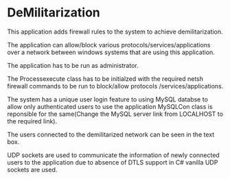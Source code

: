 # DeMilitarization

This application adds firewall rules to the system to achieve demilitarization.

The application can allow/block various protocols/services/applications over a network between windows systems that are using this application.

The application has to be run as administrator.

The Processexecute class has to be initialzed with the required netsh firewall commands to be run to block/allow  protocols /services/applications.

The system has a unique user login feature to using MySQL databse to allow only authenticated users to use the application
MySQLCon class is reponsible for the same(Change the MySQL server link from LOCALHOST to the required link).

The users connected to the demilitarized network can be seen in the text box.

UDP sockets are used to communicate the information of newly connected users to the application due to absence of DTLS support in C# vanilla UDP sockets are used.
